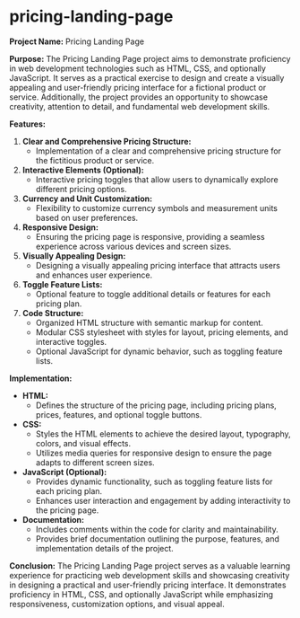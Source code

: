 # pricing-landing-page

**Project Name:** Pricing Landing Page

**Purpose:**
The Pricing Landing Page project aims to demonstrate proficiency in web development technologies such as HTML, CSS, and optionally JavaScript. It serves as a practical exercise to design and create a visually appealing and user-friendly pricing interface for a fictional product or service. Additionally, the project provides an opportunity to showcase creativity, attention to detail, and fundamental web development skills.

**Features:**
1. **Clear and Comprehensive Pricing Structure:**
   - Implementation of a clear and comprehensive pricing structure for the fictitious product or service.
2. **Interactive Elements (Optional):**
   - Interactive pricing toggles that allow users to dynamically explore different pricing options.
3. **Currency and Unit Customization:**
   - Flexibility to customize currency symbols and measurement units based on user preferences.
4. **Responsive Design:**
   - Ensuring the pricing page is responsive, providing a seamless experience across various devices and screen sizes.
5. **Visually Appealing Design:**
   - Designing a visually appealing pricing interface that attracts users and enhances user experience.
6. **Toggle Feature Lists:**
   - Optional feature to toggle additional details or features for each pricing plan.
7. **Code Structure:**
   - Organized HTML structure with semantic markup for content.
   - Modular CSS stylesheet with styles for layout, pricing elements, and interactive toggles.
   - Optional JavaScript for dynamic behavior, such as toggling feature lists.

**Implementation:**
- **HTML:** 
  - Defines the structure of the pricing page, including pricing plans, prices, features, and optional toggle buttons.
- **CSS:** 
  - Styles the HTML elements to achieve the desired layout, typography, colors, and visual effects.
  - Utilizes media queries for responsive design to ensure the page adapts to different screen sizes.
- **JavaScript (Optional):** 
  - Provides dynamic functionality, such as toggling feature lists for each pricing plan.
  - Enhances user interaction and engagement by adding interactivity to the pricing page.
- **Documentation:** 
  - Includes comments within the code for clarity and maintainability.
  - Provides brief documentation outlining the purpose, features, and implementation details of the project.

**Conclusion:**
The Pricing Landing Page project serves as a valuable learning experience for practicing web development skills and showcasing creativity in designing a practical and user-friendly pricing interface. It demonstrates proficiency in HTML, CSS, and optionally JavaScript while emphasizing responsiveness, customization options, and visual appeal.
